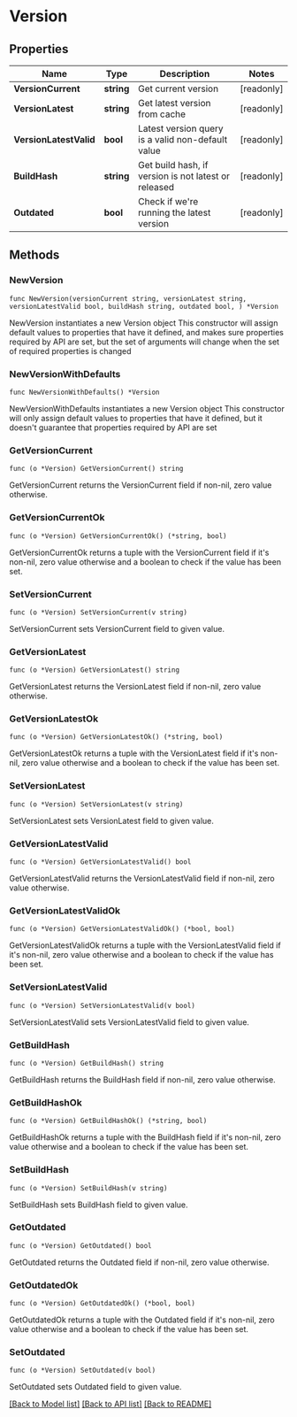 # Version

## Properties

Name | Type | Description | Notes
------------ | ------------- | ------------- | -------------
**VersionCurrent** | **string** | Get current version | [readonly] 
**VersionLatest** | **string** | Get latest version from cache | [readonly] 
**VersionLatestValid** | **bool** | Latest version query is a valid non-default value | [readonly] 
**BuildHash** | **string** | Get build hash, if version is not latest or released | [readonly] 
**Outdated** | **bool** | Check if we&#39;re running the latest version | [readonly] 

## Methods

### NewVersion

`func NewVersion(versionCurrent string, versionLatest string, versionLatestValid bool, buildHash string, outdated bool, ) *Version`

NewVersion instantiates a new Version object
This constructor will assign default values to properties that have it defined,
and makes sure properties required by API are set, but the set of arguments
will change when the set of required properties is changed

### NewVersionWithDefaults

`func NewVersionWithDefaults() *Version`

NewVersionWithDefaults instantiates a new Version object
This constructor will only assign default values to properties that have it defined,
but it doesn't guarantee that properties required by API are set

### GetVersionCurrent

`func (o *Version) GetVersionCurrent() string`

GetVersionCurrent returns the VersionCurrent field if non-nil, zero value otherwise.

### GetVersionCurrentOk

`func (o *Version) GetVersionCurrentOk() (*string, bool)`

GetVersionCurrentOk returns a tuple with the VersionCurrent field if it's non-nil, zero value otherwise
and a boolean to check if the value has been set.

### SetVersionCurrent

`func (o *Version) SetVersionCurrent(v string)`

SetVersionCurrent sets VersionCurrent field to given value.


### GetVersionLatest

`func (o *Version) GetVersionLatest() string`

GetVersionLatest returns the VersionLatest field if non-nil, zero value otherwise.

### GetVersionLatestOk

`func (o *Version) GetVersionLatestOk() (*string, bool)`

GetVersionLatestOk returns a tuple with the VersionLatest field if it's non-nil, zero value otherwise
and a boolean to check if the value has been set.

### SetVersionLatest

`func (o *Version) SetVersionLatest(v string)`

SetVersionLatest sets VersionLatest field to given value.


### GetVersionLatestValid

`func (o *Version) GetVersionLatestValid() bool`

GetVersionLatestValid returns the VersionLatestValid field if non-nil, zero value otherwise.

### GetVersionLatestValidOk

`func (o *Version) GetVersionLatestValidOk() (*bool, bool)`

GetVersionLatestValidOk returns a tuple with the VersionLatestValid field if it's non-nil, zero value otherwise
and a boolean to check if the value has been set.

### SetVersionLatestValid

`func (o *Version) SetVersionLatestValid(v bool)`

SetVersionLatestValid sets VersionLatestValid field to given value.


### GetBuildHash

`func (o *Version) GetBuildHash() string`

GetBuildHash returns the BuildHash field if non-nil, zero value otherwise.

### GetBuildHashOk

`func (o *Version) GetBuildHashOk() (*string, bool)`

GetBuildHashOk returns a tuple with the BuildHash field if it's non-nil, zero value otherwise
and a boolean to check if the value has been set.

### SetBuildHash

`func (o *Version) SetBuildHash(v string)`

SetBuildHash sets BuildHash field to given value.


### GetOutdated

`func (o *Version) GetOutdated() bool`

GetOutdated returns the Outdated field if non-nil, zero value otherwise.

### GetOutdatedOk

`func (o *Version) GetOutdatedOk() (*bool, bool)`

GetOutdatedOk returns a tuple with the Outdated field if it's non-nil, zero value otherwise
and a boolean to check if the value has been set.

### SetOutdated

`func (o *Version) SetOutdated(v bool)`

SetOutdated sets Outdated field to given value.



[[Back to Model list]](../README.md#documentation-for-models) [[Back to API list]](../README.md#documentation-for-api-endpoints) [[Back to README]](../README.md)


